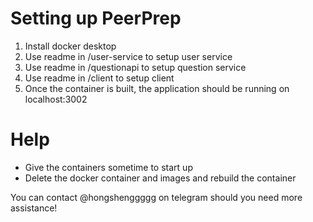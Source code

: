 # Setting up PeerPrep

1. Install docker desktop
2. Use readme in /user-service to setup user service
3. Use readme in /questionapi to setup question service
4. Use readme in /client to setup client
5. Once the container is built, the application should be running on localhost:3002

# Help
* Give the containers sometime to start up
* Delete the docker container and images and rebuild the container


You can contact @hongshenggggg on telegram should you need more assistance! 

